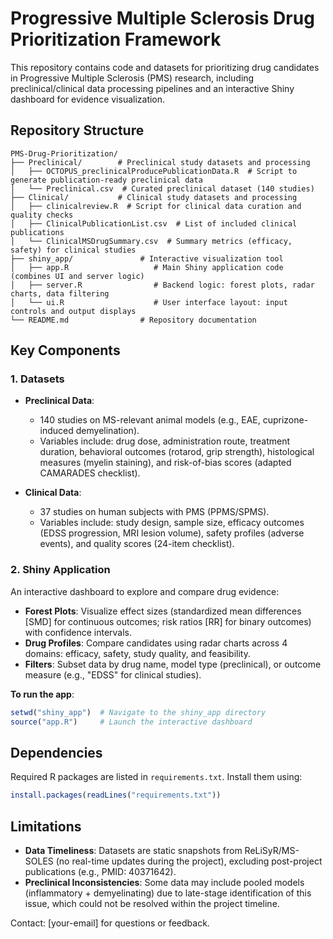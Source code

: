 # Progressive Multiple Sclerosis Drug Prioritization Framework  

This repository contains code and datasets for prioritizing drug candidates in Progressive Multiple Sclerosis (PMS) research, including preclinical/clinical data processing pipelines and an interactive Shiny dashboard for evidence visualization.  


## Repository Structure  
```  
PMS-Drug-Prioritization/  
├── Preclinical/        # Preclinical study datasets and processing  
│   ├── OCTOPUS_preclinicalProducePublicationData.R  # Script to generate publication-ready preclinical data  
│   └── Preclinical.csv  # Curated preclinical dataset (140 studies)  
├── Clinical/           # Clinical study datasets and processing  
│   ├── clinicalreview.R  # Script for clinical data curation and quality checks  
│   ├── ClinicalPublicationList.csv  # List of included clinical publications  
│   └── ClinicalMSDrugSummary.csv  # Summary metrics (efficacy, safety) for clinical studies  
├── shiny_app/               # Interactive visualization tool  
│   ├── app.R                   # Main Shiny application code (combines UI and server logic)  
│   ├── server.R                # Backend logic: forest plots, radar charts, data filtering  
│   └── ui.R                    # User interface layout: input controls and output displays  
└── README.md                # Repository documentation  
```  


## Key Components  

### 1. Datasets  
- **Preclinical Data**:  
  - 140 studies on MS-relevant animal models (e.g., EAE, cuprizone-induced demyelination).  
  - Variables include: drug dose, administration route, treatment duration, behavioral outcomes (rotarod, grip strength), histological measures (myelin staining), and risk-of-bias scores (adapted CAMARADES checklist).  

- **Clinical Data**:  
  - 37 studies on human subjects with PMS (PPMS/SPMS).  
  - Variables include: study design, sample size, efficacy outcomes (EDSS progression, MRI lesion volume), safety profiles (adverse events), and quality scores (24-item checklist).  


### 2. Shiny Application  
An interactive dashboard to explore and compare drug evidence:  
- **Forest Plots**: Visualize effect sizes (standardized mean differences [SMD] for continuous outcomes; risk ratios [RR] for binary outcomes) with confidence intervals.  
- **Drug Profiles**: Compare candidates using radar charts across 4 domains: efficacy, safety, study quality, and feasibility.  
- **Filters**: Subset data by drug name, model type (preclinical), or outcome measure (e.g., "EDSS" for clinical studies).  

**To run the app**:  
```r  
setwd("shiny_app")  # Navigate to the shiny_app directory  
source("app.R")     # Launch the interactive dashboard  
```  


## Dependencies  
Required R packages are listed in `requirements.txt`. Install them using:  
```r  
install.packages(readLines("requirements.txt"))  
```  


## Limitations  
- **Data Timeliness**: Datasets are static snapshots from ReLiSyR/MS-SOLES (no real-time updates during the project), excluding post-project publications (e.g., PMID: 40371642).  
- **Preclinical Inconsistencies**: Some data may include pooled models (inflammatory + demyelinating) due to late-stage identification of this issue, which could not be resolved within the project timeline.  


Contact: [your-email] for questions or feedback.
